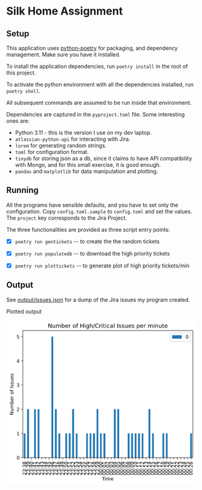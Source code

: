 # Silk Home Assignment

## Setup

This application uses [python-poetry](https://python-poetry.org) for packaging, and dependency management.
Make sure you have it installed.

To install the application dependencies, run `poetry install` in the root of this project.

To activate the python environment with all the dependencies installed, run `poetry shell`.

All subsequent commands are assumed to be run inside that environment.

Dependencies are captured in the `pyproject.toml` file. Some interesting ones are:

* Python 3.11 - this is the version I use on my dev laptop.
* `atlassian-python-api` for interacting with Jira.
* `lorem` for generating random strings.
* `toml` for configuration format.
* `tinydb` for storing json as a db, since it claims to have API compatibility with Mongo, and for this small exercise, it is good enough.
* `pandas` and `matplotlib` for data manipulation and plotting.

## Running

All the programs have sensible defaults, and you have to set only the configuration. Copy `config.toml.sample`
to `config.toml` and set the values. The `project` key corresponds to the Jira Project.

The three functionalities are provided as three script entry points:

* [x] `poetry run gentickets` -- to create the the random tickets
* [x] `poetry run populatedb` -- to download the high priority tickets
* [x] `poetry run plottickets` -- to generate plot of high priority tickets/min


## Output

See [output/issues.json](output/issues.json) for a dump of the Jira issues my program created.

Plotted output

![Plotted Output](output/issues_per_minute.png)